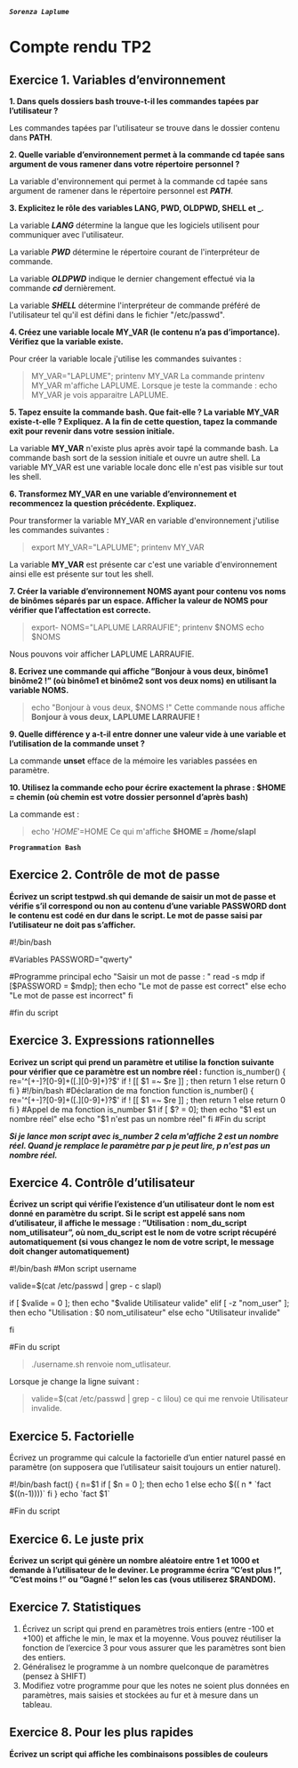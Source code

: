 ***``Sorenza Laplume``***

# Compte rendu TP2

## Exercice 1. Variables d’environnement

**1. Dans quels dossiers bash trouve-t-il les commandes tapées par l’utilisateur ?**

Les commandes tapées par l'utilisateur se trouve dans le dossier contenu dans **PATH**.

**2. Quelle variable d’environnement permet à la commande cd tapée sans argument de vous ramener dans votre répertoire personnel ?**

La variable d'environnement qui permet à la commande cd tapée sans argument de ramener dans le répertoire personnel est ***PATH***.

**3. Explicitez le rôle des variables LANG, PWD, OLDPWD, SHELL et _.**

La variable ***LANG*** détermine la langue que les logiciels utilisent pour communiquer avec l'utilisateur.

La variable ***PWD*** détermine le répertoire courant de l'interpréteur de commande.

La variable ***OLDPWD*** indique le dernier changement effectué via la commande ***cd*** dernièrement.

La variable ***SHELL*** détermine l'interpréteur de commande préféré de l'utilisateur tel qu'il est défini dans le fichier "/etc/passwd".

**4. Créez une variable locale MY_VAR (le contenu n’a pas d’importance). Vérifiez que la variable existe.**

Pour créer la variable locale j'utilise les commandes suivantes :
> MY_VAR="LAPLUME"; printenv MY_VAR
La commande printenv MY_VAR m'affiche LAPLUME. Lorsque je teste la commande :
> echo MY_VAR
je vois apparaitre LAPLUME.

**5. Tapez ensuite la commande bash. Que fait-elle ? La variable MY_VAR existe-t-elle ? Expliquez. A la fin de cette question, tapez la commande exit pour revenir dans votre session initiale.**

La variable **MY_VAR** n'existe plus après avoir tapé la commande bash. La commande bash sort de la session initiale et ouvre un autre shell. La variable MY_VAR est une variable locale donc elle n'est pas visible sur tout les shell.


**6. Transformez MY_VAR en une variable d’environnement et recommencez la question précédente. Expliquez.**

Pour transformer la variable MY_VAR en variable d'environnement j'utilise les commandes suivantes :
>export MY_VAR="LAPLUME"; printenv MY_VAR

La variable **MY_VAR** est présente car c'est une variable d'environnement ainsi elle est présente sur tout les shell.

**7. Créer la variable d’environnement NOMS ayant pour contenu vos noms de binômes séparés par un espace. Afficher la valeur de NOMS pour vérifier que l’affectation est correcte.**

> export- NOMS="LAPLUME LARRAUFIE"; printenv $NOMS
>echo $NOMS

Nous pouvons voir afficher LAPLUME LARRAUFIE.

**8. Ecrivez une commande qui affiche ”Bonjour à vous deux, binôme1 binôme2 !” (où binôme1 et binôme2 sont vos deux noms) en utilisant la variable NOMS.**

>echo "Bonjour à vous deux, $NOMS !"
Cette commande nous affiche **Bonjour à vous deux, LAPLUME LARRAUFIE !**

**9. Quelle différence y a-t-il entre donner une valeur vide à une variable et l’utilisation de la commande unset ?**

La commande **unset** efface de la mémoire les variables passées en paramètre.

**10. Utilisez la commande echo pour écrire exactement la phrase : $HOME = chemin (où chemin est votre dossier personnel d’après bash)**

La commande est :
>echo '$HOME'=$HOME
Ce qui m'affiche **$HOME = /home/slapl**


**`Programmation Bash`**

## Exercice 2. Contrôle de mot de passe

**Écrivez un script testpwd.sh qui demande de saisir un mot de passe et vérifie s’il correspond ou non au contenu d’une variable PASSWORD dont le contenu est codé en dur dans le script. Le mot de passe saisi par l’utilisateur ne doit pas s’afficher.**

<prep>
#!/bin/bash

#Variables
PASSWORD="qwerty"

#Programme principal
echo "Saisir un mot de passe : "
read -s mdp
if [$PASSWORD = $mdp]; then
   echo "Le mot de passe est correct"
else 
   echo "Le mot de passe est incorrect"
fi

#fin du script

</prep>

## Exercice 3. Expressions rationnelles

**Ecrivez un script qui prend un paramètre et utilise la fonction suivante pour vérifier que ce paramètre est un nombre réel :**
function is_number()
{
re='^[+-]?[0-9]+([.][0-9]+)?$'
if ! [[ $1 =~ $re ]] ; then
return 1
else
return 0
fi
}
<prep>
#!/bin/bash
#Déclaration de ma fonction
function is_number()
{
re='^[+-]?[0-9]+([.][0-9]+)?$'
if ! [[ $1 =~ $re ]] ; then
return 1
else
return 0
fi
}
#Appel de ma fonction
is_number $1
if [ $? = 0]; then
       echo "$1 est un nombre réel"
else 
       echo "$1 n'est pas un nombre réel"
fi
#Fin du script
</prep>

***Si je lance mon script avec is_number 2 cela m'affiche 2 est un nombre réel. Quand je remplace le paramètre par p je peut lire, p n'est pas un nombre réel.***

## Exercice 4. Contrôle d’utilisateur

**Écrivez un script qui vérifie l’existence d’un utilisateur dont le nom est donné en paramètre du script. Si le script est appelé sans nom d’utilisateur, il affiche le message : ”Utilisation : nom_du_script nom_utilisateur”, où nom_du_script est le nom de votre script récupéré automatiquement (si vous changez le nom de votre script, le message doit changer automatiquement)**

<prep>
#!/bin/bash
#Mon script username

valide=$(cat /etc/passwd | grep - c slapl)

if [ $valide = 0 ]; then
    echo "$valide Utilisateur valide"
elif [ -z "nom_user" ]; then
    echo "Utilisation : $0 nom_utilisateur"
else
    echo "Utilisateur invalide"

fi

#Fin du script
</prep>

> ./username.sh
renvoie nom_utlisateur. 

Lorsque je change la ligne suivant :
> valide=$(cat /etc/passwd | grep - c lilou)
ce qui me renvoie Utilisateur invalide.


## Exercice 5. Factorielle
Écrivez un programme qui calcule la factorielle d’un entier naturel passé en paramètre (on supposera que
l’utilisateur saisit toujours un entier naturel).

<prep>
#!/bin/bash
 fact()
 {
     n=$1
     if [ $n = 0 ]; then
        echo 1
    else
        echo $(( n * `fact $((n-1))))`
    fi
 }
 echo `fact $1`
 
 #Fin du script
</prep>

## Exercice 6. Le juste prix
**Écrivez un script qui génère un nombre aléatoire entre 1 et 1000 et demande à l’utilisateur de le deviner.
Le programme écrira ”C’est plus !”, ”C’est moins !” ou ”Gagné !” selon les cas (vous utiliserez $RANDOM).**

## Exercice 7. Statistiques

1. Écrivez un script qui prend en paramètres trois entiers (entre -100 et +100) et affiche le min, le max
et la moyenne. Vous pouvez réutiliser la fonction de l’exercice 3 pour vous assurer que les paramètres
sont bien des entiers.
2. Généralisez le programme à un nombre quelconque de paramètres (pensez à SHIFT)
3. Modifiez votre programme pour que les notes ne soient plus données en paramètres, mais saisies et
stockées au fur et à mesure dans un tableau.

## Exercice 8. Pour les plus rapides
**Écrivez un script qui affiche les combinaisons possibles de couleurs** 
